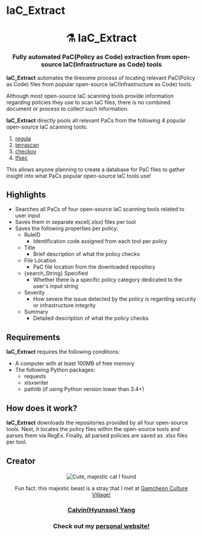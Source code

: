 # IaC_Extract

<h1 align="center" style="border-bottom: none;">⚗️ IaC_Extract</h1>
<h3 align="center">Fully automated PaC(Policy as Code) extraction from open-source IaC(Infrastructure as Code) tools</h3>

**IaC_Extract** automates the tiresome process of locating relevant PaC(Policy as Code) files from popular open-source IaC(Infrastructure as Code) tools.

Although most open-source IaC scanning tools provide information regarding policies they use to scan IaC files, there is no combined document or process to collect such information.

**IaC_Extract** directly pools all relevant PaCs from the following 4 popular open-source IaC scanning tools:
1. [regula](https://github.com/fugue/regula)
2. [terrascan](https://github.com/tenable/terrascan)
3. [checkov](https://github.com/bridgecrewio/checkov)
4. [tfsec](https://github.com/aquasecurity/tfsec)

This allows anyone planning to create a database for PaC files to gather insight into what PaCs popular open-source IaC tools use!

## Highlights

- Searches all PaCs of four open-source IaC scanning tools related to user input
- Saves them in separate excel(.xlsx) files per tool
- Saves the following properties per policy:
    - RuleID
        - Identification code assigned from each tool per policy
    - Title
        - Brief description of what the policy checks
    - File Location
        - PaC file location from the downloaded repository
    - {search_String} Specified
        - Whether there is a specific policy category dedicated to the user's input string
    - Severity
        - How severe the issue detected by the policy is regarding security or infrastructure integrity
    - Summary
        - Detailed description of what the policy checks

## Requirements

**IaC_Extract** requires the following conditions:

- A computer with at least 100MB of free memory
- The following Python packages:
    - requests
    - xlsxwriter
    - pathlib (if using Python version lower than 3.4+)

## How does it work?

**IaC_Extract** downloads the repositories provided by all four open-source tools. 
Next, it locates the policy files within the open-source tools and parses them via RegEx.
Finally, all parsed policies are saved as .xlsx files per tool.

## Creator

<div style="text-align: center; margin-top: 20px;">
    <!-- Image with explanation below it -->
    <img src="https://github.com/hyuns9808.png?size=300" alt="Cute, majestic cat I found" title="Majestic Cat" style="max-width: 100%; height: auto;">
    <p>Fun fact: this majestic beast is a stray that I met at <a href="https://maps.app.goo.gl/78d8uQ19jJc6BPx88">Gamcheon Culture Village!</a></p>
</div>

<h3 align="center">
    <a href="https://github.com/hyuns9808">Calvin(Hyunsoo) Yang</a>
</h3>
<h3 align="center">
    Check out my <a href="https://hyuns9808.github.io/calya/">personal website!</a>
</h3>